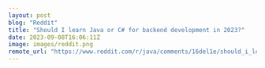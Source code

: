 ```yaml
---
layout: post
blog: "Reddit"
title: "Should I learn Java or C# for backend development in 2023?"
date: 2023-09-08T16:06:11Z
image: images/reddit.png
remote_url: "https://www.reddit.com/r/java/comments/16del1e/should_i_learn_java_or_c_for_backend_development/"
---
```

